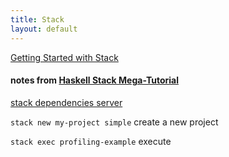 ```yaml
---
title: Stack 
layout: default
---
```

[Getting Started with Stack](http://seanhess.github.io/2015/08/04/practical-haskell-getting-started.html)
#### notes from [Haskell Stack Mega-Tutorial](https://www.youtube.com/watch?v=sRonIB8ZStw&list=PLJDlZ_68tolzpXQPUhgaUZCfgGGMdlSw8&index=1&t=3s)  

[stack dependencies server](https://www.stackage.org/) 


`stack new my-project simple` create a new project 

`stack exec profiling-example` execute 


